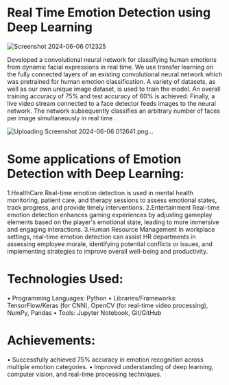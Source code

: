 # Real Time Emotion Detection using Deep Learning 

![Screenshot 2024-06-06 012325](https://github.com/SyncSadain/Real-Time-Emotion-Detection-using-CNN-OpenCV/assets/169474238/9da60b58-5e36-4c83-a767-b472008660b1)

Developed a convolutional neural network for classifying human emotions from dynamic facial expressions in real time. We use transfer learning on the fully connected layers of an existing convolutional neural network which was pretrained for human emotion classification. A variety of datasets, as well as our own unique image dataset, is used to train the model. An overall training accuracy of 75% and test accuracy of 60% is achieved. Finally, a live video stream connected to a face detector feeds images to the neural network. The network subsequently classifies an arbitrary number of faces per image simultaneously in real time .

![Uploading Screenshot 2024-06-06 012641.png…]()
# Some applications of Emotion Detection with Deep Learning:
1.HealthCare
Real-time emotion detection is used in mental health monitoring,
patient care, and therapy sessions to assess emotional states,
track progress, and provide timely interventions.
2.Entertainment
Real-time emotion detection enhances gaming experiences by adjusting gameplay elements based on the player's emotional state, leading to more immersive and engaging interactions.
3.Human Resource Management
In workplace settings, real-time emotion detection can assist HR departments in assessing employee morale, identifying potential conflicts or issues, and implementing strategies to improve overall well-being and productivity.

# Technologies Used:

• Programming Languages: Python
• Libraries/Frameworks: TensorFlow/Keras (for CNN), OpenCV (for real-time video processing), NumPy, Pandas
• Tools: Jupyter Notebook, Git/GitHub

# Achievements:

• Successfully achieved 75% accuracy in emotion recognition across multiple emotion categories.
• Improved understanding of deep learning, computer vision, and real-time processing techniques.
